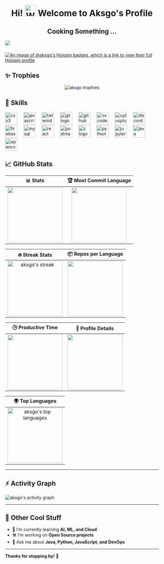 <h1 align="center"> Hi! <img src="https://user-images.githubusercontent.com/18350557/176309783-0785949b-9127-417c-8b55-ab5a4333674e.gif" width="36" height="36" alt="Waving Hand Emoji"> Welcome to Aksgo's Profile</h1>

<h2 align="center">Cooking Something ...</h2>

<div align="left">
  <img src="https://profile-counter.glitch.me/aksgo/count.svg?"  />
</div>

### 
[![An image of @aksgo's Holopin badges, which is a link to view their full Holopin profile](https://holopin.me/aksgo)](https://holopin.io/@aksgo)


## ✨ Trophies

<p align="center">
  <img src="https://github-profile-trophy.vercel.app/?username=aksgo&theme=darkhub&no-frame=true&column=7" alt="aksgo trophies" />
</p>

## 🦾 Skills

<div align="left">
  <img src="https://skillicons.dev/icons?i=css" height="40" alt="css3 logo"  />
  <img width="12" />
  <img src="https://skillicons.dev/icons?i=js" height="40" alt="javascript logo"  />
  <img width="12" />
  <img src="https://skillicons.dev/icons?i=tailwind" height="40" alt="tailwindcss logo"  />
  <img width="12" />
  <img src="https://skillicons.dev/icons?i=git" height="40" alt="git logo"  />
  <img width="12" />
  <img src="https://skillicons.dev/icons?i=github" height="40" alt="github logo"  />
  <img width="12" />
  <img src="https://skillicons.dev/icons?i=vscode" height="40" alt="vscode logo"  />
  <img width="12" />
  <img src="https://skillicons.dev/icons?i=cpp" height="40" alt="cplusplus logo"  />
  <img width="12" />
  <img src="https://skillicons.dev/icons?i=discord" height="40" alt="discord logo"  />
  <img width="12" />
  <img src="https://skillicons.dev/icons?i=firebase" height="40" alt="firebase logo"  />
  <img width="12" />
  <img src="https://skillicons.dev/icons?i=mysql" height="40" alt="mysql logo"  />
  <img width="12" />
  <img src="https://skillicons.dev/icons?i=react" height="40" alt="react logo" />
  <img width="12" />
  <img src="https://skillicons.dev/icons?i=postman" height="40" alt="postman logo"  />
  <img width="12" />
  <img src="https://skillicons.dev/icons?i=c" height="40" alt="c logo"  />
  <img width="12" />
  <img src="https://skillicons.dev/icons?i=python" height="40" alt="python logo" />
  <img width="12" />
  <img src="https://skillicons.dev/icons?i=flask" height="40" alt="jupyter logo" />
  <img width="12" />
  <img src="https://skillicons.dev/icons?i=java" height="40" alt="java logo" />
  <img width="12" />
  <img src="https://skillicons.dev/icons?i=opencv" height="40" alt="opencv logo" />
</div>



## 📈 GitHub Stats

| 📊 Stats | 🏆 Most Commit Language |
|:--:|:--:|
| <img align="center" src="http://github-profile-summary-cards.vercel.app/api/cards/stats?username=aksgo&theme=dark" height="180em" /> | <img align="center" src="http://github-profile-summary-cards.vercel.app/api/cards/most-commit-language?username=aksgo&theme=dark" height="180em" /> |

| 🔥 Streak Stats | 📦 Repos per Language |
|:--:|:--:|
| <img src="https://github-readme-streak-stats.herokuapp.com/?user=aksgo&theme=dark" height="180em" alt="aksgo's streak" /> | <img align="center" src="http://github-profile-summary-cards.vercel.app/api/cards/repos-per-language?username=aksgo&theme=dark" height="180em" /> |

| 🕒 Productive Time | 📝 Profile Details |
|:--:|:--:|
| <img align="center" src="http://github-profile-summary-cards.vercel.app/api/cards/productive-time?username=aksgo&theme=dark" height="180em" /> | <img align="center" src="http://github-profile-summary-cards.vercel.app/api/cards/profile-details?username=aksgo&theme=dark" height="180em" /> |

| 🌍 Top Languages |
|:--:|
| <img align="center" src="https://github-readme-stats.vercel.app/api/top-langs/?username=aksgo&layout=compact&theme=dark" height="180em" alt="aksgo's top languages" /> |

---

## ⚡ Activity Graph

<img align="center" src="https://github-readme-activity-graph.vercel.app/graph?username=aksgo&theme=github" alt="aksgo's activity graph" />

---


## 🚀 Other Cool Stuff

- 🌱 I’m currently learning **AI, ML, and Cloud**
- 🛠️ I’m working on **Open Source projects**
- 💬 Ask me about **Java, Python, JavaScript, and DevOps**

---

**Thanks for stopping by!** 🌟

